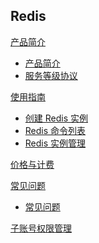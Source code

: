 ## Redis

[产品简介]()
 
  * [产品简介](平台服务/Redis/产品简介/Redis产品简介.md)
  * [服务等级协议](平台服务/Redis/产品简介/Redis服务等级协议（SLA）.md)

[使用指南]()

  * [创建 Redis 实例](平台服务/Redis/使用指南/创建Redis实例.md)
  * [Redis 命令列表](平台服务/Redis/使用指南/Redis命令列表.md)
  * [Redis 实例管理](平台服务/Redis/使用指南/Redis实例管理.md)

[价格与计费](平台服务/Redis/Redis价格与计费.md)

[常见问题]()

  * [常见问题](平台服务/Redis/常见问题/Redis常见问题.md)

[子账号权限管理](平台服务/Redis/Redis子账号权限管理.md)